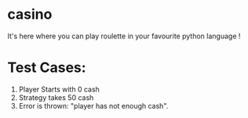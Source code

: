 # casino
It's here where you can play roulette in your favourite python language !

# Test Cases:

1. Player Starts with 0 cash
2. Strategy takes 50 cash
3. Error is thrown: "player has not enough cash".

